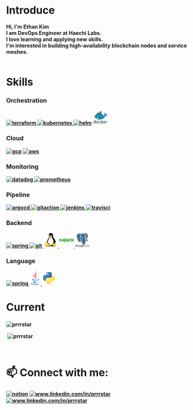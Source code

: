 <h1 align="left">Introduce</h1>
<b
<h2>Hi, I'm Ethan Kim <br>
I am DevOps Engineer at Haechi Labs. <br>
I love learning and applying new skills. <br> 
I'm interested in building high-availability blockchain nodes and service meshes.</h2>
</h3>
<br><br>

<h1 align="left">Skills</h1>

<p align="left">
<h3>Orchestration </h3>
<a href="https://www.terraform.io/" target="_blank"> <img src="https://media.vlpt.us/images/seunghyeon/post/d36e207d-fbd0-4c2b-acdd-f06f370cbc83/terraform.png" alt="terraform" width="40" height="40"/> </a>
<a href="https://kubernetes.io" target="_blank"> <img src="https://www.vectorlogo.zone/logos/kubernetes/kubernetes-icon.svg" alt="kubernetes" width="40" height="40"/> </a> 
<a href="https://helm.sh/" target="_blank"> <img src="https://helm.sh/img/helm.svg" alt="helm" width="40" height="40"/></a> 
<a href="https://www.docker.com/" target="_blank"> <img src="https://raw.githubusercontent.com/devicons/devicon/master/icons/docker/docker-original-wordmark.svg" alt="docker" width="40" height="40"/> </a> 

<h3>Cloud </h3>
<a href="https://cloud.google.com" target="_blank"> <img src="https://www.vectorlogo.zone/logos/google_cloud/google_cloud-icon.svg" alt="gcp" width="40" height="40"/></a> 
<a href="https://aws.amazon.com/" target="_blank"> <img src="https://img.icons8.com/color/452/amazon-web-services.png" alt="aws" width="40" height="40"/> </a>

<h3>Monitoring </h3>
 <a href="https://www.datadoghq.com/" target="_blank"> <img src="https://upload.wikimedia.org/wikipedia/en/thumb/7/7e/Datadog_logo.svg/1200px-Datadog_logo.svg.png" alt="datadog" width="40" height="40"/> </a>
 <a href="https://prometheus.io/" target="_blank"> <img src="https://upload.wikimedia.org/wikipedia/commons/thumb/3/38/Prometheus_software_logo.svg/2066px-Prometheus_software_logo.svg.png" alt="prometheus" width="40" height="40"/> </a>
<br>

<h3>Pipeline </h3>
 <a href="https://argoproj.github.io/cd" target="_blank"> <img src="https://cncf-branding.netlify.app/img/projects/argo/icon/color/argo-icon-color.png" alt="argocd" width="40" height="40"/> </a>
 <a href="https://github.com/" target="_blank"> <img src="https://upload.wikimedia.org/wikipedia/commons/thumb/9/91/Octicons-mark-github.svg/2048px-Octicons-mark-github.svg.png" alt="gitaction" width="40" height="40"/> </a>
 <a href="https://www.jenkins.io/" target="_blank"> <img src="https://upload.wikimedia.org/wikipedia/commons/thumb/e/e9/Jenkins_logo.svg/1200px-Jenkins_logo.svg.png" alt="jenkins" width="30" height="40"/> </a>
 <a href="https://travis-ci.org" target="_blank"> <img src="https://www.vectorlogo.zone/logos/travis-ci/travis-ci-icon.svg" alt="travisci" width="40" height="40"/> </a>
 
<h3>Backend </h3>
<a href="https://spring.io/" target="_blank"> <img src="https://www.vectorlogo.zone/logos/springio/springio-icon.svg" alt="spring" width="40" height="40"/> </a> 
<a href="https://git-scm.com/" target="_blank"> <img src="https://www.vectorlogo.zone/logos/git-scm/git-scm-icon.svg" alt="git" width="40" height="40"/> </a> 
<a href="https://www.linux.org/" target="_blank"> <img src="https://raw.githubusercontent.com/devicons/devicon/master/icons/linux/linux-original.svg" alt="linux" width="40" height="40"/> </a> <a href="https:k//www.nginx.com" target="_blank"> <img src="https://raw.githubusercontent.com/devicons/devicon/master/icons/nginx/nginx-original.svg" alt="nginx" width="40" height="40"/> </a> <a href="https://www.postgresql.org" target="_blank"> <img src="https://raw.githubusercontent.com/devicons/devicon/master/icons/postgresql/postgresql-original-wordmark.svg" alt="postgresql" width="40" height="40"/> </a>  
 
<h3>Language </h3>
<a href="https://spring.io/" target="_blank"> <img src="https://camo.githubusercontent.com/94761affed6454156a526a0fcab454ed4a432d9472087a9d330598a38ffe56cd/68747470733a2f2f7261772e6769746875622e636f6d2f676f6c616e672d73616d706c65732f676f706865722d766563746f722f6d61737465722f676f706865722e706e67" alt="spring" width="30" height="40"/> </a> 
<a href="https://www.java.com" target="_blank"> <img src="https://raw.githubusercontent.com/devicons/devicon/master/icons/java/java-original.svg" alt="java" width="30" height="40"/> </a> 
<a href="https://www.python.org" target="_blank"> <img src="https://raw.githubusercontent.com/devicons/devicon/master/icons/python/python-original.svg" alt="python" width="40" height="40"/> </a>
</p>

<h1>Current</h1>

<p><img align="center" src="https://github-readme-streak-stats.herokuapp.com/?user=prrrstar&" alt="prrrstar" /></p>
<p>&nbsp;<img align="center" src="https://github-readme-stats.vercel.app/api?username=prrrstar&show_icons=true&locale=en" alt="prrrstar" /></p>

<br>
<h1 align="left">📫 Connect with me:</h1>
<a href="https://fan-twilight-6d6.notion.site/e049988a50614697b8a33c668b6e5aee" target="blank"><img align="center" src="https://media-exp1.licdn.com/dms/image/C510BAQHv4TuUSVmblQ/company-logo_200_200/0/1573513777801?e=2159024400&v=beta&t=jab4Hx41IV1SHkNOGI5dunpBHr54IfMf8MJ9cEbXh5o" alt="notion" height="40" width="40" /></a>
<a href="mailto:jmeef0802@gmail.com" target="blank"><img align="center" src="https://simpleicons.org/icons/gmail.svg" alt="www.linkedin.com/in/prrrstar" height="30" width="40" /></a>
<a href="https://linkedin.com/in/prrrstar" target="blank"><img align="center" src="https://simpleicons.org/icons/linkedin.svg" alt="www.linkedin.com/in/prrrstar" height="30" width="40" /></a>

